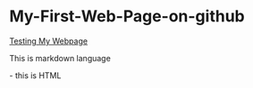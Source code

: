 # My-First-Web-Page-on-github
[Testing My Webpage](youtube.com/watch?v=BA_c3bGQXlQ)

This is markdown language 

</head> - this is HTML 
